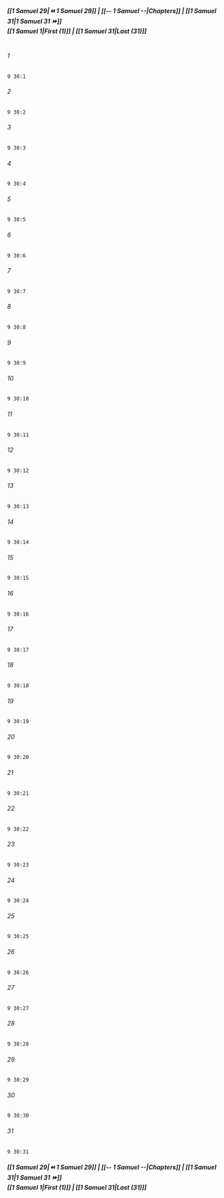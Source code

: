
##### **[[1 Samuel 29|⏪ 1 Samuel 29]] | [[-- 1 Samuel --|Chapters]] | [[1 Samuel 31|1 Samuel 31 ⏩]]**<br>**[[1 Samuel 1|First (1)]] | [[1 Samuel 31|Last (31)]]**<br><br>

###### 1
``` verse
9 30:1
```
###### 2
``` verse
9 30:2
```
###### 3
``` verse
9 30:3
```
###### 4
``` verse
9 30:4
```
###### 5
``` verse
9 30:5
```
###### 6
``` verse
9 30:6
```
###### 7
``` verse
9 30:7
```
###### 8
``` verse
9 30:8
```
###### 9
``` verse
9 30:9
```
###### 10
``` verse
9 30:10
```
###### 11
``` verse
9 30:11
```
###### 12
``` verse
9 30:12
```
###### 13
``` verse
9 30:13
```
###### 14
``` verse
9 30:14
```
###### 15
``` verse
9 30:15
```
###### 16
``` verse
9 30:16
```
###### 17
``` verse
9 30:17
```
###### 18
``` verse
9 30:18
```
###### 19
``` verse
9 30:19
```
###### 20
``` verse
9 30:20
```
###### 21
``` verse
9 30:21
```
###### 22
``` verse
9 30:22
```
###### 23
``` verse
9 30:23
```
###### 24
``` verse
9 30:24
```
###### 25
``` verse
9 30:25
```
###### 26
``` verse
9 30:26
```
###### 27
``` verse
9 30:27
```
###### 28
``` verse
9 30:28
```
###### 29
``` verse
9 30:29
```
###### 30
``` verse
9 30:30
```
###### 31
``` verse
9 30:31
```

##### **[[1 Samuel 29|⏪ 1 Samuel 29]] | [[-- 1 Samuel --|Chapters]] | [[1 Samuel 31|1 Samuel 31 ⏩]]**<br>**[[1 Samuel 1|First (1)]] | [[1 Samuel 31|Last (31)]]**
